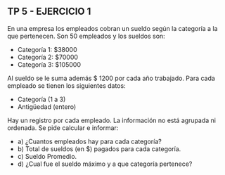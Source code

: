 ## TP 5 - EJERCICIO 1

En una empresa los empleados cobran un sueldo según la categoría a la que pertenecen. Son 50 empleados y los sueldos son:

 - Categoría 1: $38000
 - Categoría 2: $70000 
 - Categoría 3: $105000

Al sueldo se le suma además $ 1200 por cada año trabajado. Para cada empleado se tienen los siguientes datos:

- Categoría (1 a 3)
- Antigüedad (entero)

Hay un registro por cada empleado. La información no está agrupada ni ordenada. Se pide calcular e informar:

- a) ¿Cuantos empleados hay para cada categoría?
- b) Total de sueldos (en $) pagados para cada categoría.
- c) Sueldo Promedio.
- d) ¿Cual fue el sueldo máximo y a que categoría pertenece?
